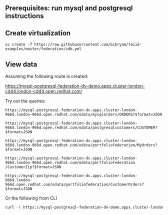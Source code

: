 ## Prerequisites: run mysql and postgresql instructions

## Create virtualization
```
oc create -f https://raw.githubusercontent.com/bibryam/teiid-examples/master/federation/vdb.yml
```

## View data

Assuming the following route is created:

https://mysql-postgresql-federation-dv-demo.apps.cluster-london-cd44.london-cd44.open.redhat.com/

Try out the queries:

```
https://mysql-postgresql-federation-dv.apps.cluster-london-966d.london-966d.open.redhat.com/odata/mysqlorders/ORDERS?$format=JSON

https://mysql-postgresql-federation-dv.apps.cluster-london-966d.london-966d.open.redhat.com/odata/postgresqlcustomers/CUSTOMER?$format=JSON

https://mysql-postgresql-federation-dv.apps.cluster-london-966d.london-966d.open.redhat.com/odata/portfoliofederation/MyOrders?$format=JSON

https://mysql-postgresql-federation-dv.apps.cluster-london-966d.london-966d.open.redhat.com/odata/portfoliofederation
/CustomerZip?$format=JSON

https://mysql-postgresql-federation-dv.apps.cluster-london-966d.london-966d.open.redhat.com/odata/portfoliofederation/CustomerOrders?$format=JSON
```


Or the following from CLI
```sh
curl -k https://mysql-postgresql-federation-dv-demo.apps.cluster-london-cd44.london-cd44.open.redhat.com/odata/portfoliofederation/CustomerOrders?$format=JSON | jq
```
